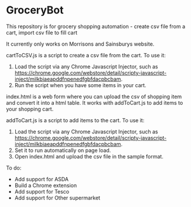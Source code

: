 # GroceryBot
This repository is for grocery shopping automation - create csv file from a cart, import csv file to fill cart

It currently only works on Morrisons and Sainsburys website. 

cartToCSV.js is a script to create a csv file from the cart. 
To use it: 
1. Load the script via any Chrome Javascript Injector, such as https://chrome.google.com/webstore/detail/scripty-javascript-inject/milkbiaeapddfnpenedfgbfdacpbcbam.
2. Run the script when you have some items in your cart.

index.html is a web form where you can upload the csv of shopping item and convert it into a html table. It works with addToCart.js to add items to your shopping cart. 

addToCart.js is a script to add items to the cart.
To use it:
1. Load the script via any Chrome Javascript Injector, such as https://chrome.google.com/webstore/detail/scripty-javascript-inject/milkbiaeapddfnpenedfgbfdacpbcbam.
2. Set it to run automatically on page load.
3. Open index.html and upload the csv file in the sample format.

To do:
* Add support for ASDA
* Build a Chrome extension
* Add support for Tesco
* Add support for Other supermarket